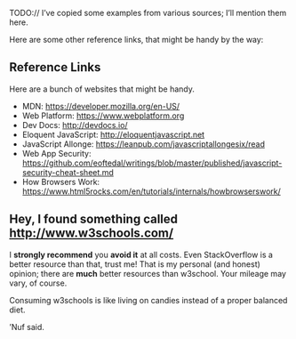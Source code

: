 TODO:// I’ve copied some examples from various sources; I’ll mention them here.

Here are some other reference links, that might be handy by the way:

## Reference Links

Here are a bunch of websites that might be handy.

* MDN: <https://developer.mozilla.org/en-US/>
* Web Platform: <https://www.webplatform.org>
* Dev Docs: <http://devdocs.io/>
* Eloquent JavaScript: <http://eloquentjavascript.net>
* JavaScript Allonge: <https://leanpub.com/javascriptallongesix/read>
* Web App Security: <https://github.com/eoftedal/writings/blob/master/published/javascript-security-cheat-sheet.md>
* How Browsers Work: <https://www.html5rocks.com/en/tutorials/internals/howbrowserswork/>

## Hey, I found something called http://www.w3schools.com/

I **strongly recommend** you **avoid it** at all costs. Even StackOverflow is a better resource than that, trust me! 
That is my personal (and honest) opinion; there are **much** better resources than w3school.
Your mileage may vary, of course.

Consuming w3schools is like living on candies instead of a proper balanced diet.

’Nuf said.


